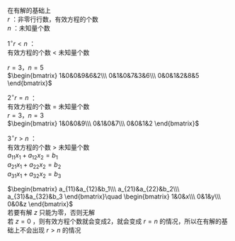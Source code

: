 在有解的基础上  
$r$ ：非零行行数，有效方程的个数  
$n$ ：未知量个数  
  
$1^\circ r<n$ ：  
有效方程的个数 $<$ 未知量个数  
  
$r=3，n=5$  
$\begin{bmatrix}  
1&0&0&9&6&2\\\  
0&1&0&7&3&6\\\  
0&0&1&2&8&5  
\end{bmatrix}$  
  
$2^\circ r=n$ ：  
有效方程的个数 $=$ 未知量个数  
$r=3，n=3$  
$\begin{bmatrix}  
1&0&0&9\\\  
0&1&0&7\\\  
0&0&1&2  
\end{bmatrix}$  
  
$3^\circ r>n$ ：  
有效方程的个数 $>$ 未知量个数  
$a_{11}x_1+a_{12}x_2=b_1$  
$a_{21}x_1+a_{22}x_2=b_2$  
$a_{31}x_1+a_{32}x_2=b_3$  
  
$\begin{bmatrix}  
a_{11}&a_{12}&b_1\\\  
a_{21}&a_{22}&b_2\\\  
a_{31}&a_{32}&b_3  
\end{bmatrix}\quad  
\begin{bmatrix}  
1&0&x\\\  
0&1&y\\\  
0&0&z  
\end{bmatrix}$  
若要有解 $z$ 只能为零，否则无解  
若 $z=0$ ，则有效方程个数就会变成2，就会变成 $r=n$ 的情况，所以在有解的基础上不会出现 $r>n$ 的情况  
  
